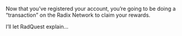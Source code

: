 Now that you’ve registered your account, you’re going to be doing a “transaction” on the Radix Network to claim your rewards.

I’ll let RadQuest explain…